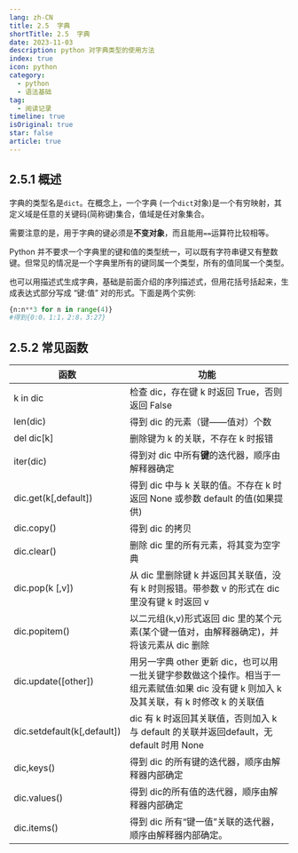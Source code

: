 ```yaml
---
lang: zh-CN
title: 2.5  字典
shortTitle: 2.5  字典
date: 2023-11-03
description: python 对字典类型的使用方法
index: true
icon: python
category:
  - python
  - 语法基础
tag:
  - 阅读记录
timeline: true
isOriginal: true
star: false
article: true
---
```


## 2.5.1 概述

字典的类型名是` dict `。在概念上，一个字典 (一个` dict `对象)是一个有穷映射，其定义域是任意的关键码(简称键)集合，值域是任对象集合。

需要注意的是，用于字典的键必须是**不变对象**，而且能用` == `运算符比较相等。

Python 并不要求一个字典里的键和值的类型统一，可以既有字符串键又有整数键。但常见的情况是一个字典里所有的键同属一个类型，所有的值同属一个类型。

也可以用描述式生成字典，基础是前面介绍的序列描述式，但用花括号括起来，生成表达式部分写成 “键:值” 对的形式。下面是两个实例:

```python
{n:n**3 for n in range(4)}
#得到{0:0，1:1，2:8，3:27}
```

## 2.5.2 常见函数

|函数|功能|
|-|-|
|k in dic|检查 dic，存在键 k 时返回 True，否则返回 False|
|len(dic)|得到 dic 的元素（键——值对）个数|
|del dic[k]|删除键为 k 的关联，不存在 k 时报错|
|iter(dic)|得到对 dic 中所有**键**的迭代器，顺序由解释器确定|
|dic.get(k[,default])|得到 dic 中与 k 关联的值。不存在 k 时返回 None 或参数 default 的值(如果提供)|
|dic.copy()|得到 dic 的拷贝|
|dic.clear()|删除 dic 里的所有元素，将其变为空字典|
|dic.pop(k [,v])|从 dic 里删除键 k 并返回其关联值，没有 k 时则报错。带参数 v 的形式在 dic 里没有键 k 时返回 v|
|dic.popitem()|以二元组(k,v)形式返回 dic 里的某个元素(某个键一值对，由解释器确定)，并将该元素从 dic 删除|
|dic.update([other])|用另一字典 other 更新 dic，也可以用一批关键字参数做这个操作。相当于一组元素赋值:如果 dic 没有键 k 则加入 k 及其关联，有 k 时修改 k 的关联值|
|dic.setdefault(k[,default])|dic 有 k 时返回其关联值，否则加入 k 与 default 的关联并返回default，无 default 时用 None|
|dic,keys()|得到 dic 的所有键的迭代器，顺序由解释器内部确定|
|dic.values()|得到 dic的所有值的迭代器，顺序由解释器内部确定|
|dic.items()|得到 dic 所有“键一值”关联的迭代器，顺序由解释器内部确定。|

